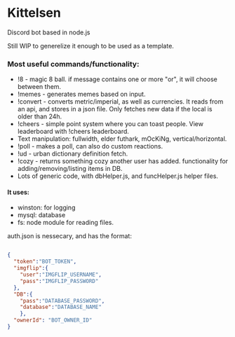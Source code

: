 # Kittelsen
Discord bot based in node.js

Still WIP to generelize it enough to be used as a template.

### Most useful commands/functionality:

* !8 - magic 8 ball. if message contains one or more "or", it will choose between them.
* !memes - generates memes based on input. 
* !convert - converts metric/imperial, as well as currencies. It reads from an api, and stores in a json file. Only fetches new data if the local is older than 24h.
* !cheers - simple point system where you can toast people. View leaderboard with !cheers leaderboard.
* Text manipulation: fullwidth, elder futhark, mOcKiNg, vertical/horizontal.
* !poll - makes a poll, can also do custom reactions.
* !ud - urban dictionary definition fetch.
* !cozy - returns something cozy another user has added. functionality for adding/removing/listing items in DB. 
* Lots of generic code, with dbHelper.js, and funcHelper.js helper files.


#### It uses:
* winston: for logging
* mysql: database
* fs: node module for reading files.


auth.json is nessecary, and has the format:
```json

{
  "token":"BOT_TOKEN",   
  "imgflip":{
    "user":"IMGFLIP_USERNAME",
    "pass":"IMGFLIP_PASSWORD"
  },
  "DB":{
    "pass":"DATABASE_PASSWORD",
    "database":"DATABASE_NAME"
    },
  "ownerId": "BOT_OWNER_ID"
}
```

